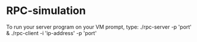 # RPC-simulation
To run your server program on your VM prompt, type:
./rpc-server -p 'port' &
./rpc-client -i 'ip-address' -p 'port'
